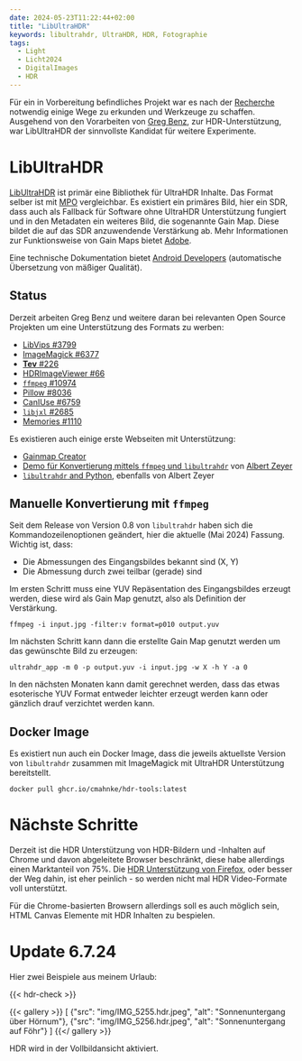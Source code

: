 ```yaml
---
date: 2024-05-23T11:22:44+02:00
title: "LibUltraHDR"
keywords: libultrahdr, UltraHDR, HDR, Fotographie
tags:
  - Light
  - Licht2024
  - DigitalImages
  - HDR
---
```


Für ein in Vorbereitung befindliches Projekt war es nach der [Recherche](/post/hdr-awesome-list/) notwendig einige Wege zu erkunden und Werkzeuge zu schaffen. Ausgehend von den Vorarbeiten von [Greg Benz](https://gregbenzphotography.com/hdr/), zur HDR-Unterstützung, war LibUltraHDR der sinnvollste Kandidat für weitere Experimente.
<!--more-->

# LibUltraHDR

[LibUltraHDR](https://github.com/google/libultrahdr) ist primär eine Bibliothek für UltraHDR Inhalte. Das Format selber ist mit [MPO](https://en.wikipedia.org/wiki/JPEG#JPEG_Multi-Picture_Format) vergleichbar. Es existiert ein primäres Bild, hier ein SDR, dass auch als Fallback für Software ohne UltraHDR Unterstützung fungiert und in den Metadaten ein weiteres Bild, die sogenannte Gain Map. Diese bildet die auf das SDR anzuwendende Verstärkung ab. Mehr Informationen zur Funktionsweise von Gain Maps bietet [Adobe](https://helpx.adobe.com/camera-raw/using/gain-map.html).

Eine technische Dokumentation bietet [Android Developers](https://developer.android.com/media/platform/hdr-image-format?hl=de) (automatische Übersetzung von mäßiger Qualität).

## Status
Derzeit arbeiten Greg Benz und weitere daran bei relevanten Open Source Projekten um eine Unterstützung des Formats zu werben:
- [LibVips #3799](https://github.com/libvips/libvips/issues/3799)
- [ImageMagick #6377](https://github.com/ImageMagick/ImageMagick/issues/6377)
- [**Tev** #226](https://github.com/Tom94/tev/issues/226)
- [HDRImageViewer #66](https://github.com/13thsymphony/HDRImageViewer/issues/66)
- [`ffmpeg` #10974](https://trac.ffmpeg.org/ticket/10974)
- [Pillow #8036](https://github.com/python-pillow/Pillow/issues/8036)
- [CanIUse #6759](https://github.com/Fyrd/caniuse/issues/6759)
- [`libjxl` #2685](https://github.com/libjxl/libjxl/issues/2685)
- [Memories #1110](https://github.com/pulsejet/memories/issues/1110)

Es existieren auch einige erste Webseiten mit Unterstützung:
* [Gainmap Creator](https://gainmap-creator.monogrid.com/)
* [Demo für Konvertierung mittels `ffmpeg` und `libultrahdr`](https://github.com/albertz/playground/wiki/HDR-demo) von [Albert Zeyer](https://github.com/albertz)
* [`libultrahdr` and Python](https://github.com/albertz/playground/blob/master/ultrahdr.py), ebenfalls von Albert Zeyer

## Manuelle Konvertierung mit `ffmpeg`

Seit dem Release von Version 0.8 von `libultrahdr` haben sich die Kommandozeilenoptionen geändert, hier die aktuelle (Mai 2024) Fassung. Wichtig ist, dass:
* Die Abmessungen des Eingangsbildes bekannt sind (X, Y)
* Die Abmessung durch zwei teilbar (gerade) sind

Im ersten Schritt muss eine YUV Repäsentation des Eingangsbildes erzeugt werden, diese wird als Gain Map genutzt, also als Definition der Verstärkung.

```
ffmpeg -i input.jpg -filter:v format=p010 output.yuv
```

Im nächsten Schritt kann dann die erstellte Gain Map genutzt werden um das gewünschte Bild zu erzeugen:
```
ultrahdr_app -m 0 -p output.yuv -i input.jpg -w X -h Y -a 0
```

In den nächsten Monaten kann damit gerechnet werden, dass das etwas esoterische YUV Format entweder leichter erzeugt werden kann oder gänzlich drauf verzichtet werden kann.

## Docker Image

Es existiert nun auch ein Docker Image, dass die jeweils aktuellste Version von `libultrahdr` zusammen mit ImageMagick mit UltraHDR Unterstützung bereitstellt.

```
docker pull ghcr.io/cmahnke/hdr-tools:latest
```

# Nächste Schritte

Derzeit ist die HDR Unterstützung von HDR-Bildern und -Inhalten auf Chrome und davon abgeleitete Browser beschränkt, diese habe allerdings einen Marktanteil von 75%. Die [HDR Unterstützung von Firefox](https://bugzilla.mozilla.org/show_bug.cgi?id=hdr), oder besser der Weg dahin, ist eher peinlich - so werden nicht mal HDR Video-Formate voll unterstützt.

Für die Chrome-basierten Browsern allerdings soll es auch möglich sein, HTML Canvas Elemente mit HDR Inhalten zu bespielen.

# Update 6.7.24

Hier zwei Beispiele aus meinem Urlaub:

{{< hdr-check >}}

{{< gallery >}}
[
  {"src": "img/IMG_5255.hdr.jpeg", "alt": "Sonnenuntergang über Hörnum"},
  {"src": "img/IMG_5256.hdr.jpeg", "alt": "Sonnenuntergang auf Föhr"}
]
{{</ gallery >}}

HDR wird in der Vollbildansicht aktiviert.
